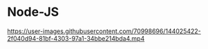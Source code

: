 # Node-JS




https://user-images.githubusercontent.com/70998696/144025422-2f040d94-81bf-4303-97a1-34bbe214bda4.mp4

